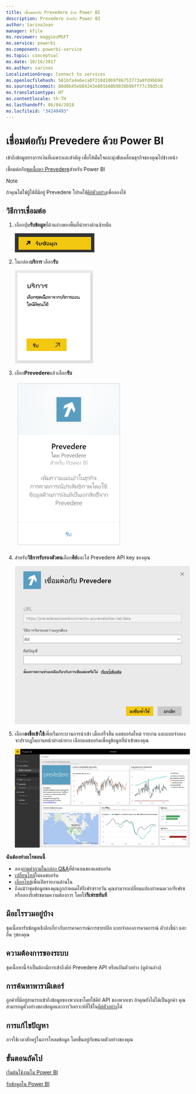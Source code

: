 ```yaml
---
title: เชื่อมต่อกับ Prevedere ด้วย Power BI
description: Prevedere สำหรับ Power BI
author: SarinaJoan
manager: kfile
ms.reviewer: maggiesMSFT
ms.service: powerbi
ms.component: powerbi-service
ms.topic: conceptual
ms.date: 10/16/2017
ms.author: sarinas
LocalizationGroup: Connect to services
ms.openlocfilehash: 581bfa4a6eca07218d10b9f86753773a0fd9bb9d
ms.sourcegitcommit: 80d6b45eb84243e801b60b9038b9bff77c30d5c8
ms.translationtype: HT
ms.contentlocale: th-TH
ms.lasthandoff: 06/04/2018
ms.locfileid: "34249493"
---
```

# <a name="connect-to-prevedere-with-power-bi"></a>เชื่อมต่อกับ Prevedere ด้วย Power BI
เข้าถึงข้อมูลทางการเงินที่เฉพาะและสำคัญ เพื่อให้มั่นใจและมุ่งขับเคลื่อนธุรกิจของคุณไปข้างหน้า

เชื่อมต่อกับ[ชุดเนื้อหา Prevedere](https://app.powerbi.com/getdata/services/prevedere)สำหรับ Power BI

>[!NOTE]
>ถ้าคุณไม่ใช่ผู้ใช้ที่มีอยู่ Prevedere โปรดใช้[คีย์ตัวอย่าง](https://prevederepowerbiconnector.azurewebsites.net/static/learnmore.html)เพื่อลองใช้

## <a name="how-to-connect"></a>วิธีการเชื่อมต่อ
1. เลือกปุ่ม**รับข้อมูล**ที่ด้านล่างของพื้นที่นำทางด้านซ้ายมือ
   
   ![](media/service-connect-to-prevedere/getdata.png)
2. ในกล่อง**บริการ** เลือก**รับ**
   
   ![](media/service-connect-to-prevedere/services.png)
3. เลือก**Prevedere**แล้วเลือก**รับ**
   
   ![](media/service-connect-to-prevedere/connect.png)
4. สำหรับ**วิธีการรับรองตัวตน**เลือก**คีย์**และใส Prevedere API key ของคุณ
   
    ![](media/service-connect-to-prevedere/creds.png)
5. เลือก**ลงชื่อเข้าใช้**เพื่อเริ่มกระบวนการนำเข้า เมื่อเสร็จสิ้น แดชบอร์ดใหม่ รายงาน และแบบจำลองจะปรากฏในบานหน้าต่างนำทาง เลือกแดชบอร์ดเพื่อดูข้อมูลที่นำเข้าของคุณ
   
     ![](media/service-connect-to-prevedere/dashboard.png)

**ฉันต้องทำอะไรตอนนี้**

* ลอง[ถามคำถามในกล่อง Q&A](power-bi-q-and-a.md)ที่ด้านบนของแดชบอร์ด
* [เปลี่ยนไทล์](service-dashboard-edit-tile.md)ในแดชบอร์ด
* [เลือกไทล์](service-dashboard-tiles.md)เพื่อเปิดรายงานด้านใน
* ถึงแม้ว่าชุดข้อมูลของคุณถูกกำหนดให้รีเฟรซรายวัน คุณสามารถเปลี่ยนแปลงกำหนดเวลารีเฟรช หรือลองรีเฟรชตามความต้องการ โดยใช้**รีเฟรชทันที**

## <a name="whats-included"></a>มีอะไรรวมอยู่บ้าง
ชุดเนื้อหารับข้อมูลเชิงลึกเกี่ยวกับการคาดการณ์การขายปลีก แบบจำลองการคาดการณ์ ตัวบ่งชี้นำ และอื่น ๆของคุณ

## <a name="system-requirements"></a>ความต้องการของระบบ
ชุดเนื้อหานี้จำเป็นต้องมีการเข้าถึงคีย์ Prevedere API หรือแป้นตัวอย่าง (ดูด้านล่าง)

## <a name="finding-parameters"></a>การค้นหาพารามิเตอร์
<a name="FindingParams"></a>

ลูกค้าที่มีอยู่สามารถเข้าถึงข้อมูลของพวกเขาโดยใช้คีย์ API ของพวกเขา ถ้าคุณยังไม่ได้เป็นลูกค้า คุณสามารถดูตัวอย่างของข้อมูลและการวิเคราะห์ที่ใช้ใน[คีย์ตัวอย่าง](https://prevederepowerbiconnector.azurewebsites.net/static/learnmore.html)ได้

## <a name="troubleshooting"></a>การแก้ไขปัญหา
อาจใช้เวลาสักครู่ในการโหลดข้อมูล โดยขึ้นอยู่กับขนาดตัวอย่างของคุณ

## <a name="next-steps"></a>ขั้นตอนถัดไป
[เริ่มต้นใช้งานใน Power BI](service-get-started.md)

[รับข้อมูลใน Power BI](service-get-data.md)

